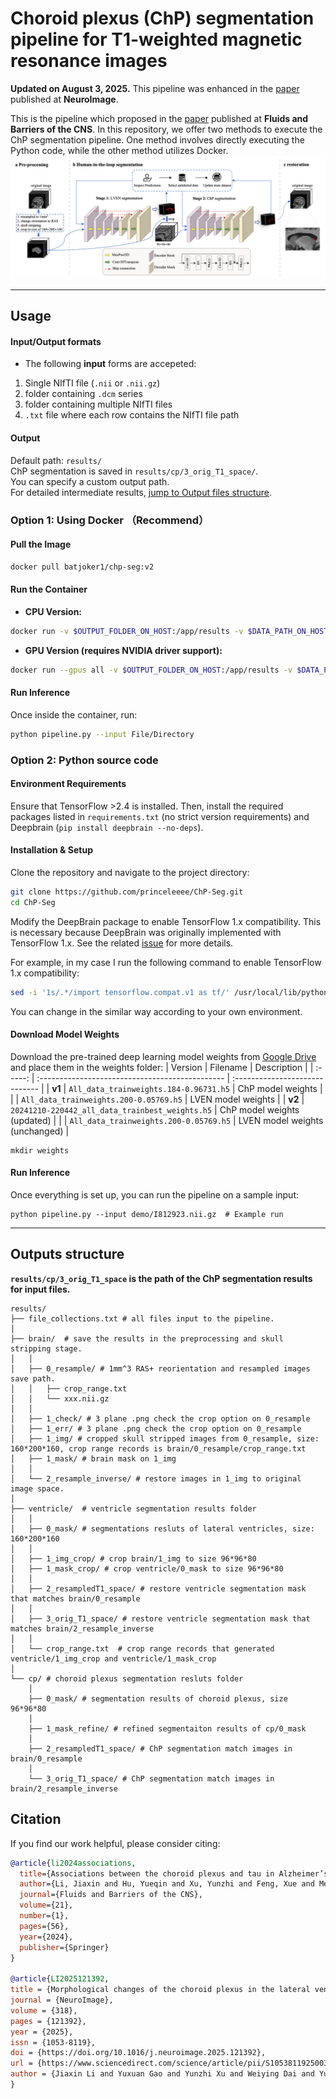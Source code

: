 # Choroid plexus (ChP) segmentation pipeline for T1-weighted magnetic resonance images
**Updated on August 3, 2025.**
This pipeline was enhanced in the [paper](https://doi.org/10.1016/j.neuroimage.2025.121392) published at **NeuroImage**.

This is the pipeline which proposed in the [paper](https://doi.org/10.1186/s12987-024-00554-4) published at **Fluids and Barriers of the CNS**. In this repository, we offer two methods to execute the ChP segmentation pipeline. One method involves directly executing the Python code, while the other method utilizes Docker.
![alt text](demo/pipeline.png)

---
## Usage
#### Input/Output formats
- The following **input** forms are accepeted:
1. Single NIfTI file (`.nii` or `.nii.gz`)
2. folder containing `.dcm` series
3. folder containing multiple NIfTI files
4. `.txt` file where each row contains the NIfTI file path
#### Output
Default path: `results/`  
ChP segmentation is saved in `results/cp/3_orig_T1_space/`.  
You can specify a custom output path.  
For detailed intermediate results, [jump to Output files structure](#outputs-structure).

### Option 1: Using Docker （Recommend）

#### Pull the Image
```bash
docker pull batjoker1/chp-seg:v2
```
#### Run the Container
- **CPU Version:**
```bash
docker run -v $OUTPUT_FOLDER_ON_HOST:/app/results -v $DATA_PATH_ON_HOST:$DATA_PATH_IN_CONTAINER -it --rm batjoker1/chp-seg:v2 bash
```
- **GPU Version (requires NVIDIA driver support):**
```bash
docker run --gpus all -v $OUTPUT_FOLDER_ON_HOST:/app/results -v $DATA_PATH_ON_HOST:$DATA_PATH_IN_CONTAINER -it --rm batjoker1/chp-seg:v2 bash
```

#### **Run Inference**
Once inside the container, run:
```bash
python pipeline.py --input File/Directory
```

### Option 2: Python source code
#### Environment Requirements  
Ensure that TensorFlow >2.4 is installed. Then, install the required packages listed in `requirements.txt` (no strict version requirements) and Deepbrain (`pip install deepbrain --no-deps`).

#### Installation & Setup  
Clone the repository and navigate to the project directory:  
```bash
git clone https://github.com/princeleeee/ChP-Seg.git
cd ChP-Seg
```

Modify the DeepBrain package to enable TensorFlow 1.x compatibility. This is necessary because DeepBrain was originally implemented with TensorFlow 1.x. See the related [issue](https://github.com/iitzco/deepbrain/issues/6#issuecomment-620831557) for more details.

For example, in my case I run the following command to enable TensorFlow 1.x compatibility: 
```bash
sed -i '1s/.*/import tensorflow.compat.v1 as tf/' /usr/local/lib/python3.8/site-packages/deepbrain/extractor.py # Necessary since Deepbrain is accomplished with Tensorlow 1.x
```
You can change in the similar way according to your own environment.

#### Download Model Weights
Download the pre-trained deep learning model weights from [Google Drive](https://drive.google.com/drive/folders/1UHDt0jR4tI9jkskoJWX6E-DdbMk25AR5?usp=drive_link) and place them in the weights folder:
| Version | Filename                                        | Description                    |
| :-----: | :---------------------------------------------- | :----------------------------- |
| **v1**  | `All_data_trainweights.184-0.96731.h5`          | ChP model weights              |
|         | `All_data_trainweights.200-0.05769.h5`          | LVEN model weights             |
| **v2**  | `20241210-220442_all_data_trainbest_weights.h5` | ChP model weights (updated)    |
|         | `All_data_trainweights.200-0.05769.h5`          | LVEN model weights (unchanged) |
```
mkdir weights
```
#### Run Inference
Once everything is set up, you can run the pipeline on a sample input:
```
python pipeline.py --input demo/I812923.nii.gz  # Example run
```

---
## Outputs structure
**`results/cp/3_orig_T1_space` is the path of the ChP segmentation results for input files.**
```
results/
├── file_collections.txt # all files input to the pipeline.
│
├── brain/  # save the results in the preprocessing and skull stripping stage.
│   │
│   ├── 0_resample/ # 1mm^3 RAS+ reorientation and resampled images save path.
│   │   ├── crop_range.txt
│   │   └── xxx.nii.gz
│   │
│   ├── 1_check/ # 3 plane .png check the crop option on 0_resample
│   ├── 1_err/ # 3 plane .png check the crop option on 0_resample
│   ├── 1_img/ # cropped skull stripped images from 0_resample, size: 160*200*160, crop range records is brain/0_resample/crop_range.txt
│   ├── 1_mask/ # brain mask on 1_img
│   │
│   └── 2_resample_inverse/ # restore images in 1_img to original image space.
│
├── ventricle/  # ventricle segmentation results folder
│   │
│   ├── 0_mask/ # segmentations resluts of lateral ventricles, size: 160*200*160
│   │
│   ├── 1_img_crop/ # crop brain/1_img to size 96*96*80
│   ├── 1_mask_crop/ # crop ventricle/0_mask to size 96*96*80
│   │
│   ├── 2_resampledT1_space/ # restore ventricle segmentation mask that matches brain/0_resample
│   │
│   ├── 3_orig_T1_space/ # restore ventricle segmentation mask that matches brain/2_resample_inverse
│   │
│   └── crop_range.txt  # crop range records that generated ventricle/1_img_crop and ventricle/1_mask_crop
│
└── cp/ # choroid plexus segmentation resluts folder
    │
    ├── 0_mask/ # segmentation results of choroid plexus, size 96*96*80
    │
    ├── 1_mask_refine/ # refined segmentaiton results of cp/0_mask
    │
    ├── 2_resampledT1_space/ # ChP segmentation match images in brain/0_resample
    │
    └── 3_orig_T1_space/ # ChP segmentation match images in brain/2_resample_inverse
```


## Citation
If you find our work helpful, please consider citing:
```bibtex
@article{li2024associations,
  title={Associations between the choroid plexus and tau in Alzheimer’s disease using an active learning segmentation pipeline},
  author={Li, Jiaxin and Hu, Yueqin and Xu, Yunzhi and Feng, Xue and Meyer, Craig H and Dai, Weiying and Zhao, Li and Alzheimer’s Disease Neuroimaging Initiative},
  journal={Fluids and Barriers of the CNS},
  volume={21},
  number={1},
  pages={56},
  year={2024},
  publisher={Springer}
}

@article{LI2025121392,
title = {Morphological changes of the choroid plexus in the lateral ventricle across the lifespan: 5551 subjects from fetus to elderly},
journal = {NeuroImage},
volume = {318},
pages = {121392},
year = {2025},
issn = {1053-8119},
doi = {https://doi.org/10.1016/j.neuroimage.2025.121392},
url = {https://www.sciencedirect.com/science/article/pii/S1053811925003957},
author = {Jiaxin Li and Yuxuan Gao and Yunzhi Xu and Weiying Dai and Yueqin Hu and Xue Feng and Dan Wu and Li Zhao}
}
```
